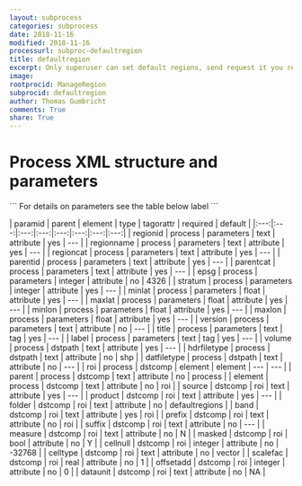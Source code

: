 ```yaml
---
layout: subprocess
categories: subprocess
date: 2018-11-16
modified: 2018-11-16
processurl: subproc-defaultregion
title: defaultregion
excerpt: Only superuser can set default regions, send request it you really need a new default region category
image: 
rootprocid: ManageRegion
subprocid: defaultregion
author: Thomas Gumbricht
comments: True
share: True
---
```


<h1 class='foot-description'>Process XML structure and parameters</h1>
```
For details on parameters see the table below
<?xml version="1.0" ?>
<process>
  <!--Generated from python-->
  <userproj plotid="yourplotid" projectid="yourprojectid" siteid="yoursiteid" system="systemid" tractid="yourtractid" userid="youruserid"/>
  <period endday="DD" endmonth="MM" endyear="YYYY" seasonendday="DD" seasonendmonth="MM" seasonstartday="DD" seasonstartmonth="MM" startday="DD" startmonth="MM" startyear="YYYY" timestep="timestep"/>
  <parameters epsg="xyz" maxlat="xyz.abc" maxlon="xyz.abc" minlat="xyz.abc" minlon="xyz.abc" parentcat="txtstring" parentid="txtstring" regioncat="txtstring" regionid="txtstring" regionname="txtstring" stratum="xyz" version="txtstring">
    <title>title</title>
    <label>label</label>
  </parameters>
  <dstpath datfiletype="txtstring" hdrfiletype="txtstring" volume="txtstring"/>
  <dstcomp element="txtstring" parent="txtstring">
    <roi band="txtstring" cellnull="xyz" celltype="txtstring" dataunit="txtstring" folder="txtstring" masked="True/False" measure="txtstring" offsetadd="xyz" prefix="txtstring" product="txtstring" scalefac="xyz.abc" source="txtstring" suffix="txtstring"/>
  </dstcomp>
</process>
```

| paramid | parent | element | type | tagorattr | required | default |
|:---:|:---:|:---:|:---:|:---:|:---:|:---:|:---:|
| regionid | process | parameters | text | attribute | yes | --- |
| regionname | process | parameters | text | attribute | yes | --- |
| regioncat | process | parameters | text | attribute | yes | --- |
| parentid | process | parameters | text | attribute | yes | --- |
| parentcat | process | parameters | text | attribute | yes | --- |
| epsg | process | parameters | integer | attribute | no | 4326 |
| stratum | process | parameters | integer | attribute | yes | --- |
| minlat | process | parameters | float | attribute | yes | --- |
| maxlat | process | parameters | float | attribute | yes | --- |
| minlon | process | parameters | float | attribute | yes | --- |
| maxlon | process | parameters | float | attribute | yes | --- |
| version | process | parameters | text | attribute | no | --- |
| title | process | parameters | text | tag | yes | --- |
| label | process | parameters | text | tag | yes | --- |
| volume | process | dstpath | text | attribute | yes | --- |
| hdrfiletype | process | dstpath | text | attribute | no | shp |
| datfiletype | process | dstpath | text | attribute | no | --- |
| roi | process | dstcomp | element | element | --- | --- |
| parent | process | dstcomp | text | attribute | no | process |
| element | process | dstcomp | text | attribute | no | roi |
| source | dstcomp | roi | text | attribute | yes | --- |
| product | dstcomp | roi | text | attribute | yes | --- |
| folder | dstcomp | roi | text | attribute | no | defaultregions |
| band | dstcomp | roi | text | attribute | yes | roi |
| prefix | dstcomp | roi | text | attribute | no | roi |
| suffix | dstcomp | roi | text | attribute | no | --- |
| measure | dstcomp | roi | text | attribute | no | N |
| masked | dstcomp | roi | bool | attribute | no | Y |
| cellnull | dstcomp | roi | integer | attribute | no | -32768 |
| celltype | dstcomp | roi | text | attribute | no | vector |
| scalefac | dstcomp | roi | real | attribute | no | 1 |
| offsetadd | dstcomp | roi | integer | attribute | no | 0 |
| dataunit | dstcomp | roi | text | attribute | no | NA |
